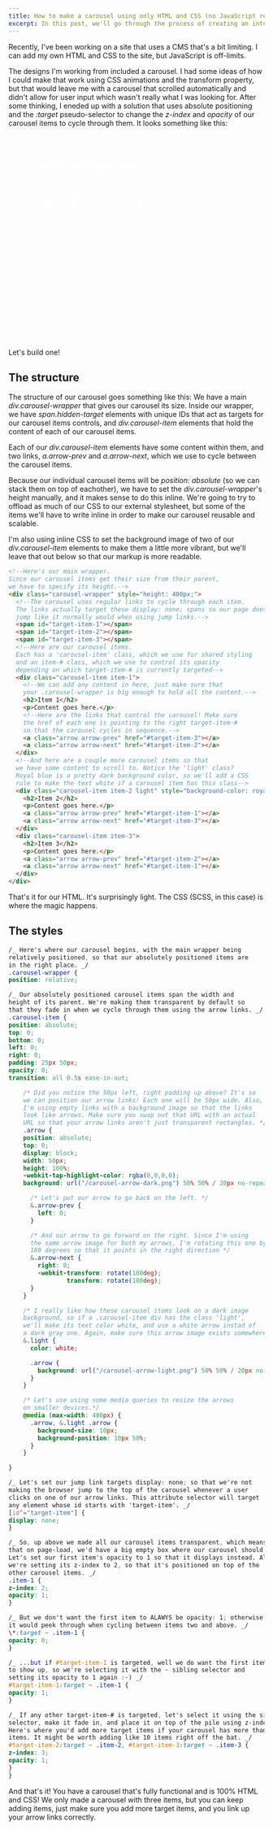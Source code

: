 ```yaml
---
title: How to make a carousel using only HTML and CSS (no JavaScript required!)
excerpt: In this post, we'll go through the process of creating an interactive, user-controller carousel that uses only HTML and CSS. No JavaScript needed!
---
```


Recently, I've been working on a site that uses a CMS that's a bit limiting. I can add my own HTML and CSS to the site, but JavaScript is off-limits.

The designs I'm working from included a carousel. I had some ideas of how I could make that work using CSS animations and the transform property, but that would leave me with a carousel that scrolled automatically and didn't allow for user input which wasn't really what I was looking for. After some thinking, I eneded up with a solution that uses absolute positioning and the _:target_ pseudo-selector to change the _z-index_ and _opacity_ of our carousel items to cycle through them. It looks something like this:


<div>
<div class="carousel-wrapper" style="height: 400px;">
  <span class="hidden-target" id="target-item-1"></span>
  <span class="hidden-target" id="target-item-2"></span>
  <span class="hidden-target" id="target-item-3"></span>
  <div class="carousel-item item-1 light" style="background: url(/images/css-carousel/soccer.jpg) 50% 50% / cover;">
    <h2>This is the first item</h2>
    <p>Idque Caesaris facere voluntate liceret: sese habere. Qui ipsorum lingua Celtae, nostra Galli appellantur. Inmensae subtilitatis, obscuris et malesuada fames.</p>
    <a class="arrow arrow-prev" href="#target-item-3"></a>
    <a class="arrow arrow-next" href="#target-item-2"></a>
  </div>
  <div class="carousel-item item-2">
    <h2>This is the second item</h2>
    <p>Vivamus sagittis lacus vel augue laoreet rutrum faucibus. Idque Caesaris facere voluntate liceret: sese habere. Cum sociis natoque penatibus et magnis dis parturient. Nihilne te nocturnum praesidium Palati, nihil urbis vigiliae.</p>
    <a class="arrow arrow-prev" href="#target-item-1"></a>
    <a class="arrow arrow-next" href="#target-item-3"></a>
  </div>
  <div class="carousel-item item-3 light" style="background: linear-gradient(to bottom, rgba(0,0,0,0.2), rgba(0,0,0,0.4)), url(/images/css-carousel/harbor.jpg) 50% 50% / cover;">
    <h2>And finally, the third</h2>
    <p>Quis aute iure reprehenderit in voluptate velit esse. Cum ceteris in veneratione tui montes, nascetur mus. Prima luce, cum quibus mons aliud  consensu ab eo. Quam temere in vitiis, legem sancimus haerentia. Sed haec quis possit intrepidus aestimare tellus.</p>
    <a class="arrow arrow-prev" href="#target-item-2"></a>
    <a class="arrow arrow-next" href="#target-item-1"></a>
  </div>
</div>
<style>
.carousel-wrapper {
  position: relative;
  margin-bottom: 20px;
}
.carousel-wrapper .carousel-item {
  position: absolute;
  top: 0;
  bottom: 0;
  left: 0;
  right: 0;
  padding: 25px 50px;
  opacity: 0;
  -webkit-transition: all 0.5s ease-in-out;
  transition: all 0.5s ease-in-out;
}
.carousel-wrapper .carousel-item .arrow {
  position: absolute;
  top: 0;
  display: block;
  width: 50px;
  height: 100%;
  -webkit-tap-highlight-color: rgba(0, 0, 0, 0);
  background: url("/images/css-carousel/carousel-arrow-dark.png") 50% 50%/20px no-repeat;
}
.carousel-wrapper .carousel-item .arrow.arrow-prev {
  left: 0;
}
.carousel-wrapper .carousel-item .arrow.arrow-next {
  right: 0;
  -webkit-transform: rotate(180deg);
  transform: rotate(180deg);
}
.carousel-wrapper .carousel-item.light {
  color: white;
}
.carousel-wrapper .carousel-item.light .arrow {
  background: url("/images/css-carousel/carousel-arrow-light.png") 50% 50%/20px no-repeat;
}
@media (max-width: 500px) {
  .carousel-wrapper .carousel-item .arrow, .carousel-wrapper .carousel-item.light .arrow {
    background-size: 10px;
    background-position: 10px 50%;
  }
}
.carousel-wrapper [id^="target-item"] {
  display: none;
}
.carousel-wrapper .item-1 {
  z-index: 2;
  opacity: 1;
}
.carousel-wrapper *:target ~ .item-1 {
  opacity: 0;
}
.carousel-wrapper #target-item-1:target ~ .item-1 {
  opacity: 1;
}
.carousel-wrapper #target-item-2:target ~ .item-2, .carousel-wrapper #target-item-3:target ~ .item-3 {
  z-index: 3;
  opacity: 1;
}
</style>
</div>

Let's build one!

## The structure

The structure of our carousel goes something like this: We have a main _div.carousel-wrapper_ that gives our carousel its size. Inside our wrapper, we have _span.hidden-target_ elements with unique IDs that act as targets for our carousel items controls, and _div.carousel-item_ elements that hold the content of each of our carousel items.

Each of our _div.carousel-item_ elements have some content within them, and two links, _a.arrow-prev_ and _a.arrow-next_, which we use to cycle between the carousel items.

Because our individual carousel items will be _position: absolute_ (so we can stack them on top of eachother), we have to set the _div.carousel-wrapper_'s height manually, and it makes sense to do this inline. We're going to try to offload as much of our CSS to our external stylesheet, but some of the items we'll have to write inline in order to make our carousel reusable and scalable.

I'm also using inline CSS to set the background image of two of our _div.carousel-item_ elements to make them a little more vibrant, but we'll leave that out below so that our markup is more readable.

```html
<!--Here's our main wrapper.
Since our carousel items get their size from their parent,
we have to specify its height.-->
<div class="carousel-wrapper" style="height: 400px;">
  <!--The carousel uses regular links to cycle through each item.
  The links actually target these display: none; spans so our page doesn't
  jump like it normally would when using jump links.-->
  <span id="target-item-1"></span>
  <span id="target-item-2"></span>
  <span id="target-item-3"></span>
  <!--Here are our carousel items.
  Each has a 'carousel-item' class, which we use for shared styling
  and an item-# class, which we use to control its opacity
  depending on which target-item-# is currently targeted-->
  <div class="carousel-item item-1">
    <!--We can add any content in here, just make sure that
    your .carousel-wrapper is big enough to hold all the content.-->
    <h2>Item 1</h2>
    <p>Content goes here.</p>
    <!--Here are the links that control the carousel! Make sure
    the href of each one is pointing to the right target-item-#
    so that the carousel cycles in sequence.-->
    <a class="arrow arrow-prev" href="#target-item-3"></a>
    <a class="arrow arrow-next" href="#target-item-2"></a>
  </div>
  <!--And here are a couple more carousel items so that
  we have some content to scroll to. Notice the 'light' class?
  Royal blue is a pretty dark background color, so we'll add a CSS
  rule to make the text white if a carousel item has this class-->
  <div class="carousel-item item-2 light" style="background-color: royalblue;">
    <h2>Item 2</h2>
    <p>Content goes here.</p>
    <a class="arrow arrow-prev" href="#target-item-1"></a>
    <a class="arrow arrow-next" href="#target-item-3"></a>
  </div>
  <div class="carousel-item item-3">
    <h2>Item 3</h2>
    <p>Content goes here.</p>
    <a class="arrow arrow-prev" href="#target-item-2"></a>
    <a class="arrow arrow-next" href="#target-item-1"></a>
  </div>
</div>
```

That's it for our HTML. It's surprisingly light. The CSS (SCSS, in this case) is where the magic happens.

## The styles

```scss
/_ Here's where our carousel begins, with the main wrapper being
relatively positioned, so that our absolutely positioned items are
in the right place. _/
.carousel-wrapper {
position: relative;

/_ Our absolutely positioned carousel items span the width and
height of its parent. We're making them transparent by default so
that they fade in when we cycle through them using the arrow links. _/
.carousel-item {
position: absolute;
top: 0;
bottom: 0;
left: 0;
right: 0;
padding: 25px 50px;
opacity: 0;
transition: all 0.5s ease-in-out;

    /* Did you notice the 50px left, right padding up above? It's so
    we can position our arrow links! Each one will be 50px wide. Also,
    I'm using empty links with a background image so that the links
    look like arrows. Make sure you swap out that URL with an actual
    URL so that your arrow links aren't just transparent rectangles. */
    .arrow {
    position: absolute;
    top: 0;
    display: block;
    width: 50px;
    height: 100%;
    -webkit-tap-highlight-color: rgba(0,0,0,0);
    background: url("/carousel-arrow-dark.png") 50% 50% / 20px no-repeat;

      /* Let's put our arrow to go back on the left. */
      &.arrow-prev {
        left: 0;
      }

      /* And our arrow to go forward on the right. Since I'm using
      the same arrow image for both my arrows, I'm rotating this one by
      180 degrees so that it points in the right direction */
      &.arrow-next {
        right: 0;
        -webkit-transform: rotate(180deg);
                transform: rotate(180deg);
      }
    }

    /* I really like how these carousel items look on a dark image
    background, so if a .carousel-item div has the class 'light',
    we'll make its text color white, and use a white arrow instad of
    a dark gray one. Again, make sure this arrow image exists somewhere */
    &.light {
      color: white;

      .arrow {
        background: url("/carousel-arrow-light.png") 50% 50% / 20px no-repeat;
      }
    }

    /* Let's use using some media queries to resize the arrows
    on smaller devices.*/
    @media (max-width: 480px) {
      .arrow, &.light .arrow {
        background-size: 10px;
        background-position: 10px 50%;
      }
    }

}

/_ Let's set our jump link targets display: none; so that we're not
making the browser jump to the top of the carousel whenever a user
clicks on one of our arrow links. This attribute selector will target
any element whose id starts with 'target-item'. _/
[id^="target-item"] {
display: none;
}

/_ So, up above we made all our carousel items transparent, which means
that on page-load, we'd have a big empty box where our carousel should be.
Let's set our first item's opacity to 1 so that it displays instead. Also,
we're setting its z-index to 2, so that it's positioned on top of the
other carousel items. _/
.item-1 {
z-index: 2;
opacity: 1;
}

/_ But we don't want the first item to ALAWYS be opacity: 1; otherwise
it would peek through when cycling between items two and above. _/
\*:target ~ .item-1 {
opacity: 0;
}

/_ ...but if #target-item-1 is targeted, well we do want the first item
to show up, so we're selecting it with the ~ sibling selector and
setting its opacity to 1 again :-) _/
#target-item-1:target ~ .item-1 {
opacity: 1;
}

/_ If any other target-item-# is targeted, let's select it using the sibling
selector, make it fade in, and place it on top of the pile using z-index: 3.
Here's where you'd add more target items if your carousel has more than three
items. It might be worth adding like 10 items right off the bat. _/
#target-item-2:target ~ .item-2, #target-item-3:target ~ .item-3 {
z-index: 3;
opacity: 1;
}
}
```

And that's it! You have a carousel that's fully functional and is 100% HTML and CSS! We only made a carousel with three items, but you can keep adding items, just make sure you add more target items, and you link up your arrow links correctly.
